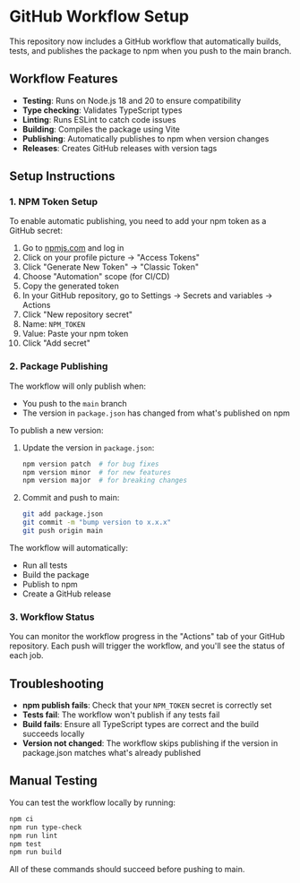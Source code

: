 # GitHub Workflow Setup

This repository now includes a GitHub workflow that automatically builds, tests, and publishes the package to npm when you push to the main branch.

## Workflow Features

- **Testing**: Runs on Node.js 18 and 20 to ensure compatibility
- **Type checking**: Validates TypeScript types
- **Linting**: Runs ESLint to catch code issues
- **Building**: Compiles the package using Vite
- **Publishing**: Automatically publishes to npm when version changes
- **Releases**: Creates GitHub releases with version tags

## Setup Instructions

### 1. NPM Token Setup

To enable automatic publishing, you need to add your npm token as a GitHub secret:

1. Go to [npmjs.com](https://www.npmjs.com) and log in
2. Click on your profile picture → "Access Tokens"
3. Click "Generate New Token" → "Classic Token"
4. Choose "Automation" scope (for CI/CD)
5. Copy the generated token
6. In your GitHub repository, go to Settings → Secrets and variables → Actions
7. Click "New repository secret"
8. Name: `NPM_TOKEN`
9. Value: Paste your npm token
10. Click "Add secret"

### 2. Package Publishing

The workflow will only publish when:

- You push to the `main` branch
- The version in `package.json` has changed from what's published on npm

To publish a new version:

1. Update the version in `package.json`:
   ```bash
   npm version patch  # for bug fixes
   npm version minor  # for new features
   npm version major  # for breaking changes
   ```
2. Commit and push to main:
   ```bash
   git add package.json
   git commit -m "bump version to x.x.x"
   git push origin main
   ```

The workflow will automatically:

- Run all tests
- Build the package
- Publish to npm
- Create a GitHub release

### 3. Workflow Status

You can monitor the workflow progress in the "Actions" tab of your GitHub repository. Each push will trigger the workflow, and you'll see the status of each job.

## Troubleshooting

- **npm publish fails**: Check that your `NPM_TOKEN` secret is correctly set
- **Tests fail**: The workflow won't publish if any tests fail
- **Build fails**: Ensure all TypeScript types are correct and the build succeeds locally
- **Version not changed**: The workflow skips publishing if the version in package.json matches what's already published

## Manual Testing

You can test the workflow locally by running:

```bash
npm ci
npm run type-check
npm run lint
npm test
npm run build
```

All of these commands should succeed before pushing to main.
